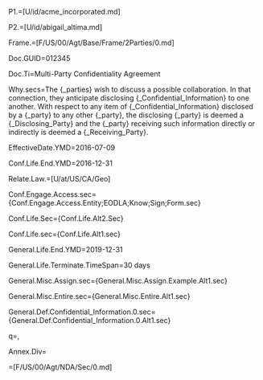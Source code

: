 P1.=[U/id/acme_incorporated.md]

P2.=[U/id/abigail_altima.md]

Frame.=[F/US/00/Agt/Base/Frame/2Parties/0.md]

Doc.GUID=012345

Doc.Ti=Multi-Party Confidentiality Agreement

Why.secs=The {_parties} wish to discuss a possible collaboration.  In that connection, they anticipate disclosing {_Confidential_Information} to one another.  With respect to any item of {_Confidential_Information} disclosed by a {_party} to any other {_party}, the disclosing {_party} is deemed a {_Disclosing_Party} and the {_party} receiving such information directly or indirectly is deemed a {_Receiving_Party}. 

EffectiveDate.YMD=2016-07-09

Conf.Life.End.YMD=2016-12-31

Relate.Law.=[U/at/US/CA/Geo]

Conf.Engage.Access.sec={Conf.Engage.Access.Entity;EODLA;Know;Sign;Form.sec}

Conf.Life.Sec={Conf.Life.Alt2.Sec}

Conf.Life.sec={Conf.Life.Alt1.sec}

General.Life.End.YMD=2019-12-31

General.Life.Terminate.TimeSpan=30 days

General.Misc.Assign.sec={General.Misc.Assign.Example.Alt1.sec}

General.Misc.Entire.sec={General.Misc.Entire.Alt1.sec}

General.Def.Confidential_Information.0.sec={General.Def.Confidential_Information.0.Alt1.sec}

q=,

Annex.Div=</i>

=[F/US/00/Agt/NDA/Sec/0.md]
